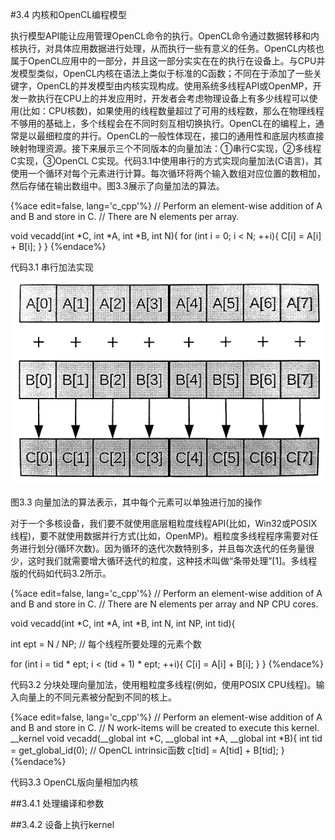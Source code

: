 #3.4 内核和OpenCL编程模型

执行模型API能让应用管理OpenCL命令的执行。OpenCL命令通过数据转移和内核执行，对具体应用数据进行处理，从而执行一些有意义的任务。OpenCL内核也属于OpenCL应用中的一部分，并且这一部分实实在在的执行在设备上。与CPU并发模型类似，OpenCL内核在语法上类似于标准的C函数；不同在于添加了一些关键字，OpenCL的并发模型由内核实现构成。使用系统多线程API或OpenMP，开发一款执行在CPU上的并发应用时，开发者会考虑物理设备上有多少线程可以使用(比如：CPU核数)，如果使用的线程数量超过了可用的线程数，那么在物理线程不够用的基础上，多个线程会在不同时刻互相切换执行。OpenCL在的编程上，通常是以最细粒度的并行。OpenCL的一般性体现在，接口的通用性和底层内核直接映射物理资源。接下来展示三个不同版本的向量加法：①串行C实现，②多线程C实现，③OpenCL C实现。代码3.1中使用串行的方式实现向量加法(C语言)，其使用一个循环对每个元素进行计算。每次循环将两个输入数组对应位置的数相加，然后存储在输出数组中。图3.3展示了向量加法的算法。

{%ace edit=false, lang='c_cpp'%}
// Perform an element-wise addition of A and B and store in C.
// There are N elements per array.

void vecadd(int *C, int *A, int *B, int N){
  for (int i = 0; i < N; ++i){
    C[i] = A[i] + B[i];
  }
}
{%endace%}

代码3.1 串行加法实现

![](../../images/chapter3/3-3.png)

图3.3 向量加法的算法表示，其中每个元素可以单独进行加的操作

对于一个多核设备，我们要不就使用底层粗粒度线程API(比如，Win32或POSIX线程)，要不就使用数据并行方式(比如，OpenMP)。粗粒度多线程程序需要对任务进行划分(循环次数)。因为循环的迭代次数特别多，并且每次迭代的任务量很少，这时我们就需要增大循环迭代的粒度，这种技术叫做“条带处理”[1]。多线程版的代码如代码3.2所示。

{%ace edit=false, lang='c_cpp'%}
// Perform an element-wise addition of A and B and store in C.
// There are N elements per array and NP CPU cores.

void vecadd(int *C, int *A, int *B, int N, int NP, int tid){
  
  int ept = N / NP; // 每个线程所要处理的元素个数

  for (int i = tid * ept; i < (tid + 1) * ept; ++i){
    C[i] = A[i] + B[i];
  }
}
{%endace%}

代码3.2 分块处理向量加法，使用粗粒度多线程(例如，使用POSIX CPU线程)。输入向量上的不同元素被分配到不同的核上。

{%ace edit=false, lang='c_cpp'%}
// Perform an element-wise addition of A and B and store in C.
// N work-items will be created to execute this kernel.
__kernel
void vecadd(__global int *C, __global int *A, __global int *B){
  int tid = get_global_id(0); // OpenCL intrinsic函数
  c[tid] = A[tid] + B[tid];
}
{%endace%}

代码3.3 OpenCL版向量相加内核

##3.4.1 处理编译和参数

##3.4.2 设备上执行kernel